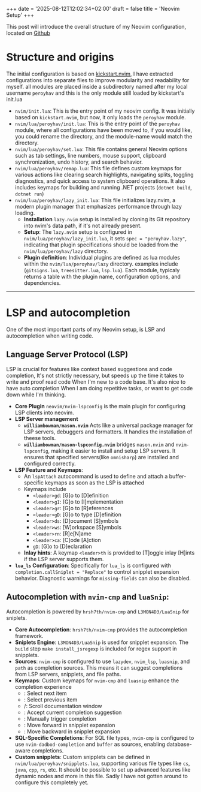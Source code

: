 +++
date = '2025-08-12T12:02:34+02:00'
draft = false
title = 'Neovim Setup'
+++

This post will introduce the overall structure of my Neovim configuration, located on [Github](https://github.com/NorthernLightsDevel/dotfiles/tree/main/nvim)

# Structure and origins
The initial configuration is based on [kickstart.nvim](https://github.com/nvim-lua/kickstart.nvim), I have extracted configurations into separate files to improve modularity and readability for myself.
all modules are placed inside a subdirectory named after my local username `peroyhav` and this is the only module still loaded by kickstart's init.lua
- `nvim/init.lua`: This is the entry point of my neovim config. It was initially based on `kickstart.nvim`, but now, it only loads the `peroyhav` module.
- `nvim/lua/peroyhav/init.lua`: This is the entry point of the `peroyhav` module, where all configurations have been moved to, if you would like, you could rename the directory, and the module-name would match the directory.
- `nvim/lua/peroyhav/set.lua`: This file contains general Neovim options such as tab settings, line numbers, mouse support, clipboard synchronization, undo history, and search behavior.
- `nvim/lua/peroyhav/remap.lua`: This file defines custom keymaps for various actions like clearing search highlights, navigating splits, toggling diagnostics, and quick access to system clipboard operations. It also includes keymaps for building and running .NET projects (`dotnet build`, `dotnet run`)
- `nvim/lua/peroyhav/lazy_init.lua`: This file initializes lazy.nvim, a modern plugin manager that emphasizes performance through lazy loading.
  - **Installation** `lazy.nvim` setup is installed by cloning its Git repository into nvim's data path, if it's not already present.
  - **Setup**: The `lazy.nvim` setup is configured in `nvim/lua/peroyhav/lazy_init.lua`, it sets `spec = "peroyhav.lazy"`, indicating that plugin specifications should be loaded from the `nvim/lua/peroyhav/lazy` directory.
  - **Plugin definition**: Individual plugins are defined as lua modules within the `nvim/lua/peroyhav/lazy` directory. examples include (`gitsigns.lua`, `treesitter.lua`, `lsp.lua`). Each module, typicaly returns a table with the plugin name, configuration options, and dependencies.
---

# LSP and autocompletion
One of the most important parts of my Neovim setup, is LSP and autocompletion when writing code.

## Language Server Protocol (LSP)
LSP is crucial for features like context based suggestions and code completion, It's not strictly necessary, but speeds up the time it takes to write and proof read code When I'm new to a code base. It's also nice to have auto completion When I am doing repetitive tasks, or want to get code down while I'm thinking.
- **Core Plugin** `neovim/nvim-lspconfig` is the main plugin for configuring LSP clients into neovim.
- **LSP Server management**
  - **`williambowman/mason.nvim`** Acts like a universal package manager for LSP servers, debuggers and formatters. It handles the installation of theese tools.
  - **`williambowman/mason-lspconfig.nvim`** bridges `mason.nvim` and `nvim-lspconfig`, making it easier to install and setup LSP servers. It ensures that specified servers(like `omnisharp`) are installed and configured correctly.
- **LSP Feature and Keymaps**:
  - An `lspAttach` autocommand is used to define and attach a buffer-specific keymaps as soon as the LSP is attached
  - Keymaps include
    - `<leader>gd`: [G]o to [D]efinition
    - `<leader>gI`: [G]o to [I]mplementation
    - `<leader>gr`: [G]o to [R]eferences
    - `<leader>gD`: [G]o to type [D]efinition
    - `<leader>ds`: [D]ocument [S]ymbols
    - `<leader>ws`: [W]orkspace [S]ymbols
    - `<leader>rn`: [R]e[N]ame
    - `<leader>ca`: [C]ode [A]ction
    - `gD`: [G]o to [D]eclaration
   - **Inlay hints**: A keymap `<leader>th` is provided to [T]oggle inlay [H]ints if the LSP server supports them.
- **`lua_ls` Configuration**: Specifically for `lua_ls` is configured with `completion.callSniplet = "Replace"` to control snipplet expansion behavior. Diagnostic warnings for `missing-fields` can also be disabled.

## Autocompletion with `nvim-cmp` and `luaSnip`:
Autocompletion is powered by `hrsh7th/nvim-cmp` and `L3MON4D3/LuaSnip` for sniplets.
- **Core Autocompletion**: `hrsh7th/nvim-cmp` provides the autocompletion framework.
- **Sniplets Engine**: `L3MON4D3/LuaSnip` is used for snipplet expansion. The `build` step `make install_jsregexp` is included for regex support in snipplets.
- **Sources**: `nvim-cmp` is configured to use `lazydev`, `nvim_lsp`, `luasnip`, and `path` as completion sources. This means it can suggest completions from LSP servers, snipplets, and file paths.
- **Keymaps**: Custom keymaps for `nvim-cmp` and `luasnip` enhance the completion experience
  - <C-n>: Select next item
  - <C-p>: Select previous item
  - <C-b>/<C-f>: Scroll documentation window
  - <C-y>: Accept current completion suggestion
  - <C-Space>: Manually trigger completion
  - <C-l>: Move forward in snipplet expansion
  - <C-h>: Move backward in snipplet expansion
- **SQL-Specific Completions**: For SQL file types, `nvim-cmp` is configured to use `nvim-dadbod-completion` and `buffer` as sources, enabling database-aware completions.
- **Custom snipplets**: Custom snipplets can be defined in `nvim/lua/peroyhav/snipplets.lua`, supporting various file types like `cs`, `java`, `cpp`, `rs`, etc. It should be possible to set up advanced features like dynamic nodes and more in this file. Sadly I have not gotten around to configure this completely yet.

